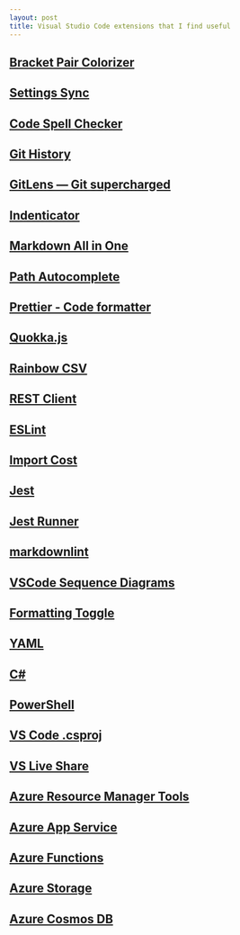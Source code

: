 ```yaml
---
layout: post
title: Visual Studio Code extensions that I find useful
---
```


## [Bracket Pair Colorizer](https://marketplace.visualstudio.com/items?itemName=CoenraadS.bracket-pair-colorizer)

## [Settings Sync](https://marketplace.visualstudio.com/items?itemName=Shan.code-settings-sync)

## [Code Spell Checker](https://marketplace.visualstudio.com/items?itemName=streetsidesoftware.code-spell-checker)

## [Git History](https://marketplace.visualstudio.com/items?itemName=donjayamanne.githistory)

## [GitLens — Git supercharged](https://marketplace.visualstudio.com/items?itemName=eamodio.gitlens)

## [Indenticator](https://marketplace.visualstudio.com/items?itemName=SirTori.indenticator)

## [Markdown All in One](https://marketplace.visualstudio.com/items?itemName=yzhang.markdown-all-in-one)

## [Path Autocomplete](https://marketplace.visualstudio.com/items?itemName=ionutvmi.path-autocomplete)

## [Prettier - Code formatter](https://marketplace.visualstudio.com/items?itemName=esbenp.prettier-vscode)

## [Quokka.js](https://marketplace.visualstudio.com/items?itemName=WallabyJs.quokka-vscode)

## [Rainbow CSV](https://marketplace.visualstudio.com/items?itemName=mechatroner.rainbow-csv)

## [REST Client](https://marketplace.visualstudio.com/items?itemName=humao.rest-client)

## [ESLint](https://marketplace.visualstudio.com/items?itemName=dbaeumer.vscode-eslint)

## [Import Cost](https://marketplace.visualstudio.com/items?itemName=wix.vscode-import-cost)

## [Jest](https://marketplace.visualstudio.com/items?itemName=Orta.vscode-jest)

## [Jest Runner](https://marketplace.visualstudio.com/items?itemName=firsttris.vscode-jest-runner)

## [markdownlint](https://marketplace.visualstudio.com/items?itemName=DavidAnson.vscode-markdownlint)

## [VSCode Sequence Diagrams](https://marketplace.visualstudio.com/items?itemName=AleksandarDev.vscode-sequence-diagrams)

## [Formatting Toggle](https://marketplace.visualstudio.com/items?itemName=tombonnike.vscode-status-bar-format-toggle)

## [YAML](https://marketplace.visualstudio.com/items?itemName=redhat.vscode-yaml)

## [C#](https://marketplace.visualstudio.com/items?itemName=ms-vscode.csharp)

## [PowerShell](https://marketplace.visualstudio.com/items?itemName=ms-vscode.PowerShell)

## [VS Code .csproj](https://marketplace.visualstudio.com/items?itemName=lucasazzola.vscode-csproj)

## [VS Live Share](https://marketplace.visualstudio.com/items?itemName=ms-vsliveshare.vsliveshare)

## [Azure Resource Manager Tools](https://marketplace.visualstudio.com/items?itemName=msazurermtools.azurerm-vscode-tools)

## [Azure App Service](https://marketplace.visualstudio.com/items?itemName=ms-azuretools.vscode-azureappservice)

## [Azure Functions](https://marketplace.visualstudio.com/items?itemName=ms-azuretools.vscode-azurefunctions)

## [Azure Storage](https://marketplace.visualstudio.com/items?itemName=ms-azuretools.vscode-azurestorage)

## [Azure Cosmos DB](https://marketplace.visualstudio.com/items?itemName=ms-azuretools.vscode-cosmosdb)
